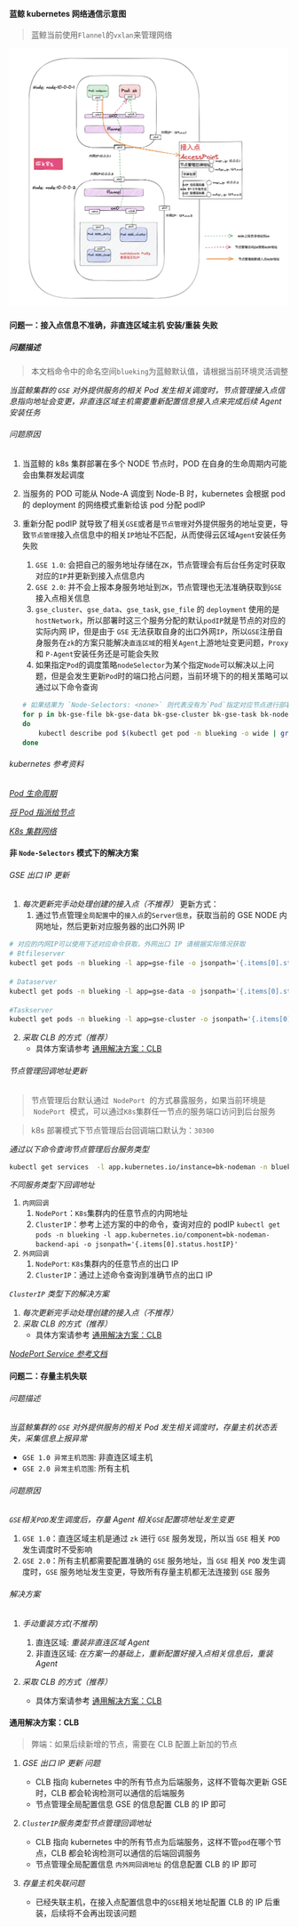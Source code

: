 #### 蓝鲸 kubernetes 网络通信示意图

> 蓝鲸当前使用`Flannel`的`vxlan`来管理网络

![11](../resource/img/nodeman_k8s-接入点地址漂移.png)

#### 问题一：接入点信息不准确，非直连区域主机 安装/重装 失败

##### 问题描述

> 本文档命令中的命名空间`blueking`为蓝鲸默认值，请根据当前环境灵活调整

_当蓝鲸集群的 `GSE` 对外提供服务的相关 Pod 发生相关调度时，节点管理接入点信息指向地址会变更，非直连区域主机需要重新配置信息接入点来完成后续 Agent 安装任务_

###### 问题原因

1. 当蓝鲸的 k8s 集群部署在多个 NODE 节点时，POD 在自身的生命周期内可能会由集群发起调度
2. 当服务的 POD 可能从 Node-A 调度到 Node-B 时，kubernetes 会根据 pod 的 deployment 的网络模式重新给该 pod 分配 podIP
3. 重新分配 podIP 就导致了相关`GSE`或者是`节点管理`对外提供服务的地址变更，导致`节点管理`接入点信息中的相关`IP`地址不匹配，从而使得云区域`Agent`安装任务失败

   1. `GSE 1.0`: 会把自己的服务地址存储在`ZK`，节点管理会有后台任务定时获取对应的`IP`并更新到接入点信息内
   1. `GSE 2.0`: 并不会上报本身服务地址到`ZK`，节点管理也无法准确获取到`GSE`接入点相关信息
   2. `gse_cluster`、`gse_data`、`gse_task`, `gse_file` 的 `deployment` 使用的是 `hostNetwork`，所以部署时这三个服务分配的默认`podIP`就是节点的对应的实际内网 IP，但是由于 `GSE` 无法获取自身的出口外网`IP`，所以`GSE`注册自身服务在`zk`的方案只能解决`直连区域`的相关`Agent`上游地址变更问题，`Proxy` 和 `P-Agent`安装任务还是可能会失败
   3. 如果指定`Pod`的调度策略`nodeSelector`为某个指定`Node`可以解决以上问题，但是会发生更新`Pod`时的端口抢占问题，当前环境下的的相关策略可以通过以下命令查询

   ```bash
   # 如果结果为 `Node-Selectors: <none>` 则代表没有为`Pod`指定对应节点进行部署，如果已经指定，那在接入点的信息更新为该`Node`的相关地址即可
   for p in bk-gse-file bk-gse-data bk-gse-cluster bk-gse-task bk-nodeman-backend-api
   do
       kubectl describe pod $(kubectl get pod -n blueking -o wide | grep $p |awk '{print $1}' |tail -n 1) -n blueking | grep Node-Selectors
   done
   ```

###### kubernetes 参考资料

_[Pod 生命周期](https://kubernetes.io/zh-cn/docs/concepts/workloads/pods/pod-lifecycle/)_

_[将 Pod 指派给节点](https://kubernetes.io/zh-cn/docs/concepts/scheduling-eviction/assign-pod-node/)_

_[K8s 集群网络](https://kubernetes.io/docs/concepts/cluster-administration/networking/)_

#### 非 `Node-Selectors` 模式下的解决方案

###### GSE 出口 IP 更新

1. _每次更新完手动处理创建的接入点（不推荐）_
   更新方式：
   1. 通过节点管理`全局配置`中的`接入点`的`Server信息`，获取当前的 GSE NODE 内网地址，然后更新对应服务器的出口外网 IP

```bash
# 对应的内网IP可以使用下述对应命令获取，外网出口 IP 请根据实际情况获取
# Btfileserver
kubectl get pods -n blueking -l app=gse-file -o jsonpath='{.items[0].status.hostIP}'

# Dataserver
kubectl get pods -n blueking -l app=gse-data -o jsonpath='{.items[0].status.hostIP}'

#Taskserver
kubectl get pods -n blueking -l app=gse-cluster -o jsonpath='{.items[0].status.hostIP}'
```

2. _采取 CLB 的方式（推荐）_
   * 具体方案请参考 [通用解决方案：CLB](#通用解决方案：CLB)

###### 节点管理回调地址更新

> 节点管理后台默认通过  `NodePort`  的方式暴露服务，如果当前环境是  `NodePort`  模式，可以通过`K8s`集群任一节点的服务端口访问到后台服务

> k8s 部署模式下节点管理后台回调端口默认为：`30300`

_通过以下命令查询节点管理后台服务类型_

```bash
kubectl get services  -l app.kubernetes.io/instance=bk-nodeman -n blueking -o json | jq -r '.items[] | select(.metadata.name=="bk-nodeman-backend-api").spec.type'
```

_不同服务类型下回调地址_

1. `内网回调` 
   1. `NodePort`：`K8s`集群内的任意节点的内网地址
   2. `ClusterIP`：参考上述方案的中的命令，查询对应的 podIP `kubectl get pods -n blueking -l app.kubernetes.io/component=bk-nodeman-backend-api -o jsonpath='{.items[0].status.hostIP}'`
2. `外网回调`
   1. `NodePort`: `K8s`集群内的任意节点的出口 IP
   2. `ClusterIP`：通过上述命令查询到准确节点的出口 IP


_`ClusterIP` 类型下的解决方案_

1. _每次更新完手动处理创建的接入点（不推荐）_
2. _采取 CLB 的方式（推荐）_
   * 具体方案请参考 [通用解决方案：CLB](#通用解决方案：CLB)


_[NodePort Service 参考文档](https://kubernetes.io/zh-cn/docs/concepts/services-networking/service/#type-nodeport)_

#### 问题二：存量主机失联

###### 问题描述

_当蓝鲸集群的 `GSE` 对外提供服务的相关 Pod 发生相关调度时，存量主机状态丢失，采集信息上报异常_

  * ``GSE 1.0 异常主机范围``: 非直连区域主机
  * ``GSE 2.0 异常主机范围``: 所有主机

###### 问题原因

_`GSE`相关`POD`发生调度后，存量 Agent 相关`GSE`配置项地址发生变更_
  1. `GSE 1.0`：直连区域主机是通过 `zk` 进行 `GSE` 服务发现，所以当 `GSE` 相关 `POD` 发生调度时不受影响
  2. `GSE 2.0`：所有主机都需要配置准确的 `GSE` 服务地址，当 `GSE` 相关 `POD` 发生调度时，`GSE` 服务地址发生变更，导致所有存量主机都无法连接到 `GSE` 服务

###### 解决方案

1. *手动重装方式(不推荐)*
   1. 直连区域: _重装非直连区域 Agent_
   2. 非直连区域: _在方案一的基础上，重新配置好接入点相关信息后，重装 Agent_
   
2. _采取 CLB 的方式（推荐）_
   * 具体方案请参考 [通用解决方案：CLB](#通用解决方案：CLB)

#### 通用解决方案：CLB
> 弊端：如果后续新增的节点，需要在 CLB 配置上新加的节点

1. *GSE 出口 IP 更新 问题*
   * CLB 指向 kubernetes 中的所有节点为后端服务，这样不管每次更新 GSE 时，CLB 都会轮询检测可以通信的后端服务
   * 节点管理全局配置信息 GSE 的信息配置 CLB 的 IP 即可

2. _`ClusterIP`服务类型节点管理回调地址_
   * CLB 指向 kubernetes 中的所有节点为后端服务，这样不管`pod`在哪个节点，CLB 都会轮询检测可以通信的后端回调服务
   * 节点管理全局配置信息 `内外网回调地址` 的信息配置 CLB 的 IP 即可
   
3. _存量主机失联问题_
   * 已经失联主机，在接入点配置信息中的``GSE``相关地址配置 CLB 的 IP 后重装，后续将不会再出现该问题